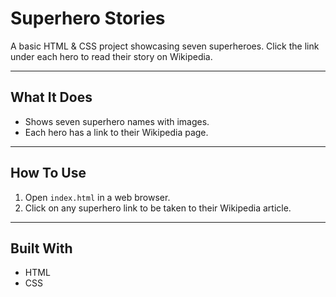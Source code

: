 # Superhero Stories

A basic HTML & CSS project showcasing seven superheroes. Click the link under each hero to read their story on Wikipedia.

---

## What It Does

- Shows seven superhero names with images.  
- Each hero has a link to their Wikipedia page.

---

## How To Use

1. Open `index.html` in a web browser.  
2. Click on any superhero link to be taken to their Wikipedia article.

---

## Built With

- HTML  
- CSS  
